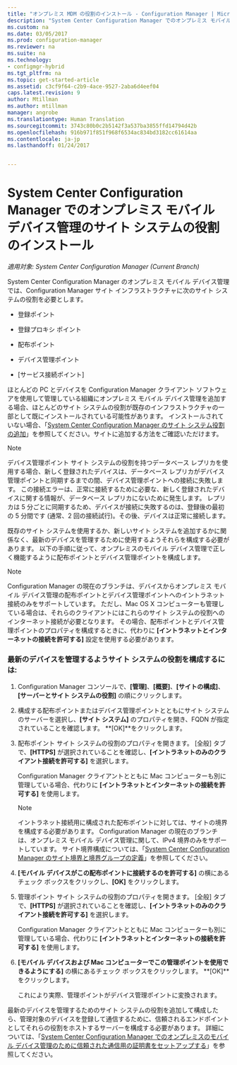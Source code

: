 ```yaml
---
title: "オンプレミス MDM の役割のインストール - Configuration Manager | Microsoft Docs"
description: "System Center Configuration Manager でのオンプレミス モバイル デバイス管理のサイト システムの役割のインストール"
ms.custom: na
ms.date: 03/05/2017
ms.prod: configuration-manager
ms.reviewer: na
ms.suite: na
ms.technology:
- configmgr-hybrid
ms.tgt_pltfrm: na
ms.topic: get-started-article
ms.assetid: c3cf9f64-c2b9-4ace-9527-2aba6d4eef04
caps.latest.revision: 9
author: Mtillman
ms.author: mtillman
manager: angrobe
ms.translationtype: Human Translation
ms.sourcegitcommit: 3743c80b0c2b5142f3a537ba3855ffd14794d42b
ms.openlocfilehash: 916b971f851f968f6534ac834bd3182cc61614aa
ms.contentlocale: ja-jp
ms.lasthandoff: 01/24/2017


---
```

# <a name="install-site-system-roles-for-on-premises-mobile-device-management-in-system-center-configuration-manager"></a>System Center Configuration Manager でのオンプレミス モバイル デバイス管理のサイト システムの役割のインストール

*適用対象: System Center Configuration Manager (Current Branch)*

System Center Configuration Manager のオンプレミス モバイル デバイス管理では、Configuration Manager サイト インフラストラクチャに次のサイト システムの役割を必要とします。  

-   登録ポイント  

-   登録プロキシ ポイント  

-   配布ポイント  

-   デバイス管理ポイント  

-   [サービス接続ポイント]  

 ほとんどの PC とデバイスを Configuration Manager クライアント ソフトウェアを使用して管理している組織にオンプレミス モバイル デバイス管理を追加する場合、ほとんどのサイト システムの役割が既存のインフラストラクチャの一部として既にインストールされている可能性があります。 インストールされていない場合、「[System Center Configuration Manager のサイト システム役割の追加](../../core/servers/deploy/configure/add-site-system-roles.md)」を参照してください。サイトに追加する方法をご確認いただけます。  

> [!NOTE]  
>  デバイス管理ポイント サイト システムの役割を持つデータベース レプリカを使用する場合、新しく登録されたデバイスは、データベース レプリカがデバイス管理ポイントと同期するまでの間、デバイス管理ポイントへの接続に失敗します。 この接続エラーは、正常に接続するために必要な、新しく登録されたデバイスに関する情報が、データベース レプリカにないために発生します。 レプリカは 5 分ごとに同期するため、デバイスが接続に失敗するのは、登録後の最初の 5 分間です (通常、2 回の接続試行)。その後、デバイスは正常に接続します。  

 既存のサイト システムを使用するか、新しいサイト システムを追加するかに関係なく、最新のデバイスを管理するために使用するようそれらを構成する必要があります。 以下の手順に従って、オンプレミスのモバイル デバイス管理で正しく機能するように配布ポイントとデバイス管理ポイントを構成します。  

> [!NOTE]  
>  Configuration Manager の現在のブランチは、デバイスからオンプレミス モバイル デバイス管理の配布ポイントとデバイス管理ポイントへのイントラネット接続のみをサポートしています。 ただし、Mac OS X コンピューターも管理している場合は、それらのクライアントにはこれらのサイト システムの役割へのインターネット接続が必要となります。 その場合、配布ポイントとデバイス管理ポイントのプロパティを構成するときに、代わりに **[イントラネットとインターネットの接続を許可する]** 設定を使用する必要があります。  

### <a name="to-configure-site-system-roles-to-manage-modern-devices"></a>最新のデバイスを管理するようサイト システムの役割を構成するには:  

1.  Configuration Manager コンソールで、**[管理]**、**[概要]**、**[サイトの構成]**、**[サーバーとサイト システムの役割]** の順にクリックします。  

2.  構成する配布ポイントまたはデバイス管理ポイントとともにサイト システムのサーバーを選択し、**[サイト システム]** のプロパティを開き、FQDN が指定されていることを確認します。 **[OK]**をクリックします。  

3.  配布ポイント サイト システムの役割のプロパティを開きます。 [全般] タブで、**[HTTPS]** が選択されていることを確認し、**[イントラネットのみのクライアント接続を許可する]** を選択します。  

     Configuration Manager クライアントとともに Mac コンピューターも別に管理している場合、代わりに **[イントラネットとインターネットの接続を許可する]** を使用します。  

    > [!NOTE]  
    >  イントラネット接続用に構成された配布ポイントに対しては、サイトの境界を構成する必要があります。 Configuration Manager の現在のブランチは、オンプレミス モバイル デバイス管理に関して、IPv4 境界のみをサポートしています。 サイト境界構成については、「[System Center Configuration Manager のサイト境界と境界グループの定義](../../core/servers/deploy/configure/define-site-boundaries-and-boundary-groups.md)」を参照してください。  

4.  **[モバイル デバイスがこの配布ポイントに接続するのを許可する]** の横にあるチェック ボックスをクリックし、**[OK]** をクリックします。  

5.  管理ポイント サイト システムの役割のプロパティを開きます。 [全般] タブで、**[HTTPS]** が選択されていることを確認し、**[イントラネットのみのクライアント接続を許可する]** を選択します。  

     Configuration Manager クライアントとともに Mac コンピューターも別に管理している場合、代わりに **[イントラネットとインターネットの接続を許可する]** を使用します。  

6.  **[モバイル デバイスおよび Mac コンピューターでこの管理ポイントを使用できるようにする]** の横にあるチェック ボックスをクリックします。 **[OK]**をクリックします。  

     これにより実際、管理ポイントがデバイス管理ポイントに変換されます。  

 最新のデバイスを管理するためのサイト システムの役割を追加して構成したら、管理対象のデバイスを登録して通信するために、信頼されるエンドポイントとしてそれらの役割をホストするサーバーを構成する必要があります。 詳細については、「[System Center Configuration Manager でのオンプレミスのモバイル デバイス管理のために信頼された通信用の証明書をセットアップする](../../mdm/get-started/set-up-certificates-on-premises-mdm.md)」を参照してください。  

